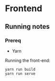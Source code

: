 # Frontend

## Running notes

### Prereq
- Yarn

Running the front-end:

```
yarn run build
yarn run serve
```